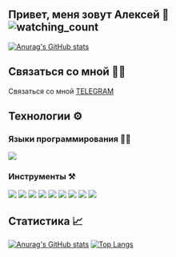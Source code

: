 ## Привет, меня зовут Алексей 👋 <img src="https://komarev.com/ghpvc/?username=Sonder82&color=brightgreen" alt="watching_count" /> </h1> 


<!--
**Sonder82/Sonder82** is a ✨ _special_ ✨ repository because its `README.md` (this file) appears on your GitHub profile.

Here are some ideas to get you started:

- 🔭 I’m currently working on ...
- 🌱 Сейчас я изучаю **Spring Framework**.
- 👯 I’m looking to collaborate on ...
- 🤔 I’m looking for help with ...
- 💬 Ask me about ...
- 📫 How to reach me: ...
- 😄 Pronouns: ...
- ⚡ Fun fact: ...
-->

[![Anurag's GitHub stats](https://github-readme-stats.vercel.app/api?username=Sonder82)](https://github.com/anuraghazra/github-readme-stats)

## Связаться со мной 👋🏼
Связаться со мной [TELEGRAM](https://t.me/AlekseyNovoselov/)

## Технологии ⚙️

### Языки программирования ✍🏼
<img src="https://img.icons8.com/color/50/000000/java-coffee-cup-logo--v1.png"/>

### Инструменты ⚒️
<img src="https://img.icons8.com/color/48/null/spring-logo.png"/> <img src="https://img.icons8.com/color/50/000000/postgreesql.png"/> <img src="https://user-images.githubusercontent.com/96340711/217063552-26becd01-8db9-495f-95bc-ce330ac3410a.png"/> <img src="https://user-images.githubusercontent.com/96340711/217065513-e8d93421-5a6f-4a7c-827a-8dbb6605cf1a.png"/> <img src="https://user-images.githubusercontent.com/96340711/217068059-931b4c5a-e6af-4d63-873e-9d175974b247.png"/> <img src="https://img.icons8.com/color/48/000000/git.png"/> <img src="https://img.icons8.com/ios/50/000000/maven-ios.png"/> <img src="https://img.icons8.com/color/48/000000/intellij-idea.png"/> <img src="https://img.icons8.com/bubbles/50/000000/github.png"/> 

## Статистика 📈

[![Anurag's GitHub stats](https://github-readme-stats.vercel.app/api?username=Sonder82)](https://github.com/anuraghazra/github-readme-stats)
[![Top Langs](https://github-readme-stats.vercel.app/api/top-langs/?username=Sonder82)](https://github.com/anuraghazra/github-readme-stats)

